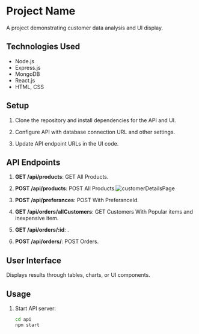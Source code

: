 # Project Name

A project demonstrating customer data analysis and UI display.

## Technologies Used

- Node.js
- Express.js
- MongoDB
- React.js
- HTML, CSS

## Setup

1. Clone the repository and install dependencies for the API and UI.

2. Configure API with database connection URL and other settings.

3. Update API endpoint URLs in the UI code.

## API Endpoints

1. **GET /api/products**: GET All Products.
1. **POST /api/products**: POST All Products.![customerDetailsPage](https://github.com/PRANAVPADMANABHANK/SHOPIFY/assets/120234904/49676e54-8c2e-4c28-a829-d0093d218641)

2. **POST /api/preferances**: POST With PreferanceId.
3. **GET /api/orders/allCustomers**: GET Customers With Popular items and inexpensive item.
4. **GET /api/orders/:id**: .
5. **POST /api/orders/**: POST Orders.

## User Interface

Displays results through tables, charts, or UI components.

## Usage

1. Start API server:
   ```sh
   cd api
   npm start
